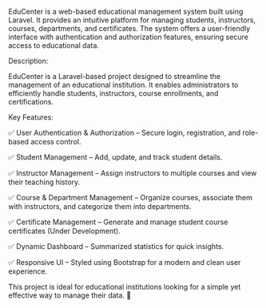 EduCenter is a web-based educational management system built using Laravel.
It provides an intuitive platform for managing students, instructors, courses, departments, and certificates.
The system offers a user-friendly interface with authentication and authorization features, ensuring secure access to educational data.

Description:

EduCenter is a Laravel-based project designed to streamline the management of an educational institution. It enables administrators to efficiently handle students, instructors, course enrollments, and certifications.

Key Features:

✅ User Authentication & Authorization – Secure login, registration, and role-based access control.

✅ Student Management – Add, update, and track student details.

✅ Instructor Management – Assign instructors to multiple courses and view their teaching history.

✅ Course & Department Management – Organize courses, associate them with instructors, and categorize them into departments.

✅ Certificate Management – Generate and manage student course certificates (Under Development).

✅ Dynamic Dashboard – Summarized statistics for quick insights.

✅ Responsive UI – Styled using Bootstrap for a modern and clean user experience.

This project is ideal for educational institutions looking for a simple yet effective way to manage their data. 🚀
